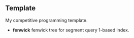 ## Template
My competitive programming template.
- **fenwick**
    fenwick tree for segment query 1-based index.
